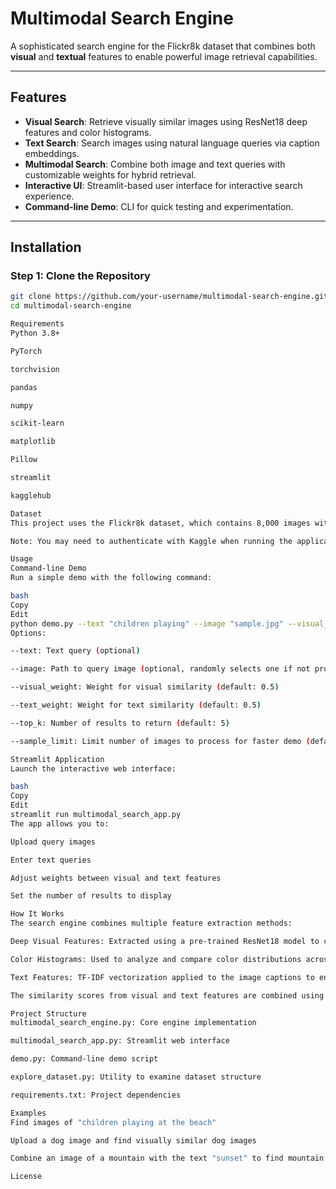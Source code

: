 # Multimodal Search Engine

A sophisticated search engine for the Flickr8k dataset that combines both **visual** and **textual** features to enable powerful image retrieval capabilities.

---

## Features

- **Visual Search**: Retrieve visually similar images using ResNet18 deep features and color histograms.
- **Text Search**: Search images using natural language queries via caption embeddings.
- **Multimodal Search**: Combine both image and text queries with customizable weights for hybrid retrieval.
- **Interactive UI**: Streamlit-based user interface for interactive search experience.
- **Command-line Demo**: CLI for quick testing and experimentation.

---

## Installation

### Step 1: Clone the Repository

```bash
git clone https://github.com/your-username/multimodal-search-engine.git
cd multimodal-search-engine

Requirements
Python 3.8+

PyTorch

torchvision

pandas

numpy

scikit-learn

matplotlib

Pillow

streamlit

kagglehub

Dataset
This project uses the Flickr8k dataset, which contains 8,000 images with 5 captions each. The dataset is automatically downloaded from Kaggle when you run the application.

Note: You may need to authenticate with Kaggle when running the application for the first time. Follow the instructions provided by kagglehub.

Usage
Command-line Demo
Run a simple demo with the following command:

bash
Copy
Edit
python demo.py --text "children playing" --image "sample.jpg" --visual_weight 0.7 --text_weight 0.3 --top_k 5 --sample_limit 500
Options:

--text: Text query (optional)

--image: Path to query image (optional, randomly selects one if not provided)

--visual_weight: Weight for visual similarity (default: 0.5)

--text_weight: Weight for text similarity (default: 0.5)

--top_k: Number of results to return (default: 5)

--sample_limit: Limit number of images to process for faster demo (default: 500)

Streamlit Application
Launch the interactive web interface:

bash
Copy
Edit
streamlit run multimodal_search_app.py
The app allows you to:

Upload query images

Enter text queries

Adjust weights between visual and text features

Set the number of results to display

How It Works
The search engine combines multiple feature extraction methods:

Deep Visual Features: Extracted using a pre-trained ResNet18 model to capture high-level visual semantics.

Color Histograms: Used to analyze and compare color distributions across images.

Text Features: TF-IDF vectorization applied to the image captions to enable textual similarity matching.

The similarity scores from visual and text features are combined using a weighted average defined by user input.

Project Structure
multimodal_search_engine.py: Core engine implementation

multimodal_search_app.py: Streamlit web interface

demo.py: Command-line demo script

explore_dataset.py: Utility to examine dataset structure

requirements.txt: Project dependencies

Examples
Find images of "children playing at the beach"

Upload a dog image and find visually similar dog images

Combine an image of a mountain with the text "sunset" to find mountain sunset images

License
